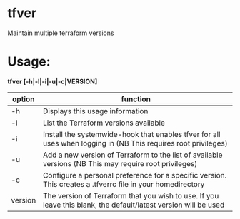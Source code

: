 # tfver
Maintain multiple terraform versions


# Usage:
**tfver [-h|-l|-i|-u|-c|VERSION]**

|option|function|
|------|--------|
|-h|Displays this usage information|
|-l|List the Terraform versions available|
|-i|Install the systemwide-hook that enables tfver for all uses when logging in (NB This requires root privileges)|
|-u|Add a new version of Terraform to the list of available versions (NB This may require root privileges)|
|-c|Configure a personal preference for a specific version. This creates a .tfverrc file in your homedirectory|
|version|The version of Terraform that you wish to use. If you leave this blank, the default/latest version will be used|


